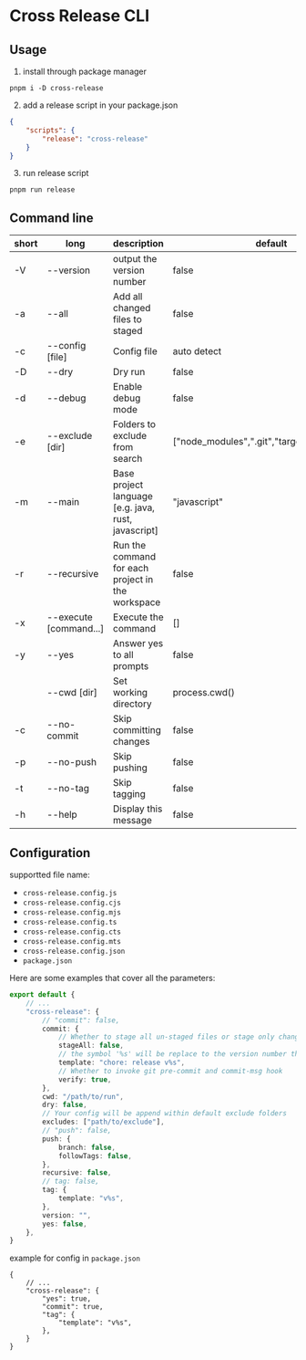 # Cross Release CLI

## Usage

1. install through package manager

```shell
pnpm i -D cross-release
```

2. add a release script in your package.json

```json
{
    "scripts": {
        "release": "cross-release"
    }
}
```

3. run release script

```shell
pnpm run release
```

## Command line

| short | long                   | description                                         | default                                         |
| ----- | ---------------------- | --------------------------------------------------- | ----------------------------------------------- |
| -V    | --version              | output the version number                           | false                                           |
| -a    | --all                  | Add all changed files to staged                     | false                                           |
| -c    | --config [file]        | Config file                                         | auto detect                                     |
| -D    | --dry                  | Dry run                                             | false                                           |
| -d    | --debug                | Enable debug mode                                   | false                                           |
| -e    | --exclude [dir]        | Folders to exclude from search                      | ["node_modules",".git","target","build","dist"] |
| -m    | --main                 | Base project language [e.g. java, rust, javascript] | "javascript"                                    |
| -r    | --recursive            | Run the command for each project in the workspace   | false                                           |
| -x    | --execute [command...] | Execute the command                                 | []                                              |
| -y    | --yes                  | Answer yes to all prompts                           | false                                           |
|       | --cwd [dir]            | Set working directory                               | process.cwd()                                   |
| -c    | --no-commit            | Skip committing changes                             | false                                           |
| -p    | --no-push              | Skip pushing                                        | false                                           |
| -t    | --no-tag               | Skip tagging                                        | false                                           |
| -h    | --help                 | Display this message                                | false                                           |

## Configuration

supportted file name:

- `cross-release.config.js`
- `cross-release.config.cjs`
- `cross-release.config.mjs`
- `cross-release.config.ts`
- `cross-release.config.cts`
- `cross-release.config.mts`
- `cross-release.config.json`
- `package.json`

Here are some examples that cover all the parameters:

```ts
export default {
    // ...
    "cross-release": {
        // "commit": false,
        commit: {
            // Whether to stage all un-staged files or stage only changed files
            stageAll: false,
            // the symbol '%s' will be replace to the version number that you specified
            template: "chore: release v%s",
            // Whether to invoke git pre-commit and commit-msg hook
            verify: true,
        },
        cwd: "/path/to/run",
        dry: false,
        // Your config will be append within default exclude folders
        excludes: ["path/to/exclude"],
        // "push": false,
        push: {
            branch: false,
            followTags: false,
        },
        recursive: false,
        // tag: false,
        tag: {
            template: "v%s",
        },
        version: "",
        yes: false,
    },
}
```

example for config in `package.json`

```jsonc
{
    // ...
    "cross-release": {
        "yes": true,
        "commit": true,
        "tag": {
            "template": "v%s",
        },
    }
}
```
